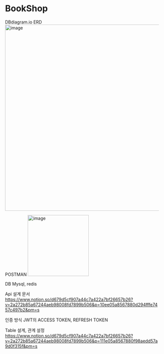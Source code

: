 # BookShop

DBdiagram.io ERD
<img width="610" alt="image" src="https://github.com/user-attachments/assets/4588abdd-27fd-4ae4-a41a-412e8995ac56">

POSTMAN
<img width="200" alt="image" src="https://github.com/user-attachments/assets/7fa43a63-6af4-467e-84b6-f84957fe177c">

DB
Mysql, redis

Api 설계 문서
https://www.notion.so/d679d5cf907a44c7a422a7bf26657b26?v=2a272b85a67244aeb98008fd7899b506&p=10ee05a8567880d294fffe7457c497b2&pm=s

인증 방식
JWT의 ACCESS TOKEN, REFRESH TOKEN

Table 설계, 관계 설정
https://www.notion.so/d679d5cf907a44c7a422a7bf26657b26?v=2a272b85a67244aeb98008fd7899b506&p=111e05a8567880f98aedd57a9d0f315f&pm=s
